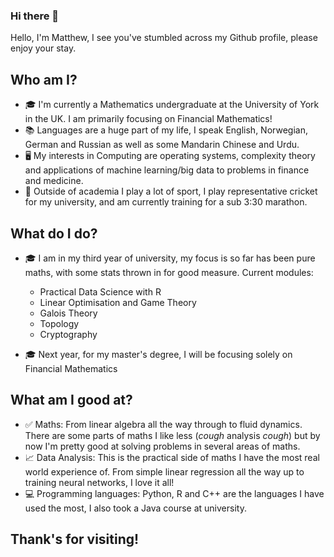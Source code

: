 ### Hi there 👋

Hello, I'm Matthew, I see you've stumbled across my Github profile, please enjoy your stay.

## Who am I? 

* 🎓  I'm currently a Mathematics undergraduate at the University of York in the UK. I am primarily focusing on Financial Mathematics!
* 📚  Languages are a huge part of my life, I speak English, Norwegian, German and Russian as well as some Mandarin Chinese and Urdu.
* 🖥  My interests in Computing are operating systems, complexity theory and applications of machine learning/big data to problems in finance and medicine.
* 🏏  Outside of academia I play a lot of sport, I play representative cricket for my university, and am currently training for a sub 3:30 marathon.

## What do I do?

* 🎓  I am in my third year of university, my focus is so far has been pure maths, with some stats thrown in for good measure. Current modules:
  + Practical Data Science with R
  + Linear Optimisation and Game Theory
  + Galois Theory
  + Topology
  + Cryptography

* 🎓 Next year, for my master's degree, I will be focusing solely on Financial Mathematics
  
## What am I good at?

* ✅  Maths: From linear algebra all the way through to fluid dynamics. There are some parts of maths I like less (*cough* analysis *cough*) but by now I'm pretty    good at solving problems in several areas of maths.
* 📈  Data Analysis: This is the practical side of maths I have the most real world experience of. From simple linear regression all the way up to training neural networks, I love it all!
* 💻  Programming languages: Python, R and C++ are the languages I have used the most, I also took a Java course at university.

## Thank's for visiting!
